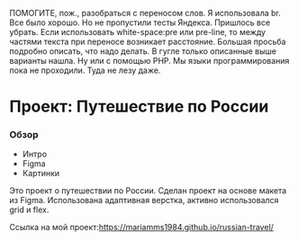 
ПОМОГИТЕ, пож., разобраться с переносом слов. Я использовала br. Все было хорошо. Но не пропустили тесты Яндекса. Пришлось все убрать.
Если использовать white-space:pre или pre-line, то между частями текста при переносе возникает расстояние. Большая просьба подробно описать, что надо делать. В гугле только описанные выше варианты нашла. Ну или с помощью PHP. Мы языки программирования пока не проходили. Туда не лезу даже. 
# Проект: Путешествие по России

### Обзор
* Интро
* Figma
* Картинки

Это проект о путешествии по России.
Сделан проект на основе макета из Figma. Использована адаптивная верстка, активно использовался grid и flex.

Ссылка на мой проект:https://mariamms1984.github.io/russian-travel/


